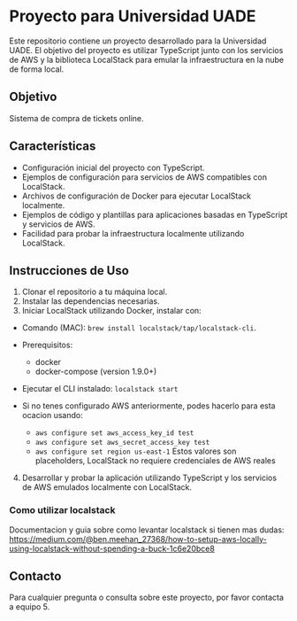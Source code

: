 # Proyecto para Universidad UADE

Este repositorio contiene un proyecto desarrollado para la Universidad UADE. El objetivo del proyecto es utilizar TypeScript junto con los servicios de AWS y la biblioteca LocalStack para emular la infraestructura en la nube de forma local.

## Objetivo
Sistema de compra de tickets online.

## Características
- Configuración inicial del proyecto con TypeScript.
- Ejemplos de configuración para servicios de AWS compatibles con LocalStack.
- Archivos de configuración de Docker para ejecutar LocalStack localmente.
- Ejemplos de código y plantillas para aplicaciones basadas en TypeScript y servicios de AWS.
- Facilidad para probar la infraestructura localmente utilizando LocalStack.

## Instrucciones de Uso
1. Clonar el repositorio a tu máquina local.
2. Instalar las dependencias necesarias.
3. Iniciar LocalStack utilizando Docker, instalar con:
   
 - Comando (MAC): ` brew install localstack/tap/localstack-cli `.
 - Prerequisitos:
    - docker
    - docker-compose (version 1.9.0+)
  
  - Ejecutar el CLI instalado: `localstack start`
  - Si no tenes configurado AWS anteriormente, podes hacerlo para esta ocacion usando:
    - `aws configure set aws_access_key_id test`
    - `aws configure set aws_secret_access_key test`
    - `aws configure set region us-east-1`
    Estos valores son placeholders, LocalStack no requiere credenciales de AWS reales

4. Desarrollar y probar la aplicación utilizando TypeScript y los servicios de AWS emulados localmente con LocalStack.

### Como utilizar localstack

Documentacion y guia sobre como levantar localstack si tienen mas dudas: https://medium.com/@ben.meehan_27368/how-to-setup-aws-locally-using-localstack-without-spending-a-buck-1c6e20bce8

## Contacto
Para cualquier pregunta o consulta sobre este proyecto, por favor contacta a equipo 5.
